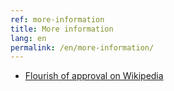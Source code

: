 ```yaml
---
ref: more-information
title: More information
lang: en
permalink: /en/more-information/
---
```

* [Flourish of approval on Wikipedia](https://en.wikipedia.org/wiki/Flourish_of_approval)